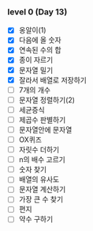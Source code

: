 ### level 0 (Day 13)

- [x] 옹알이(1)
- [x] 다음에 올 숫자
- [x] 연속된 수의 합
- [x] 종이 자르기
- [x] 문자열 밀기
- [x] 잘라서 배열로 저장하기
- [ ] 7개의 개수
- [ ] 문자열 정렬하기(2)
- [ ] 세균증식
- [ ] 제곱수 판별하기
- [ ] 문자열안에 문자열
- [ ] OX퀴즈
- [ ] 자릿수 더하기
- [ ] n의 배수 고르기
- [ ] 숫자 찾기
- [ ] 배열의 유사도
- [ ] 문자열 계산하기
- [ ] 가장 큰 수 찾기
- [ ] 편지
- [ ] 약수 구하기
